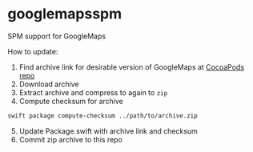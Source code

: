 # googlemapsspm
SPM support for GoogleMaps

How to update:
1) Find archive link for desirable version of GoogleMaps at [CocoaPods repo](https://github.com/CocoaPods/Specs/tree/master/Specs/a/d/d/GoogleMaps)
2) Download archive
3) Extract archive and compress to again to `zip`
4) Compute checksum for archive
```sh
swift package compute-checksum ../path/to/archive.zip
```
5) Update Package.swift with archive link and checksum
6) Commit zip archive to this repo
